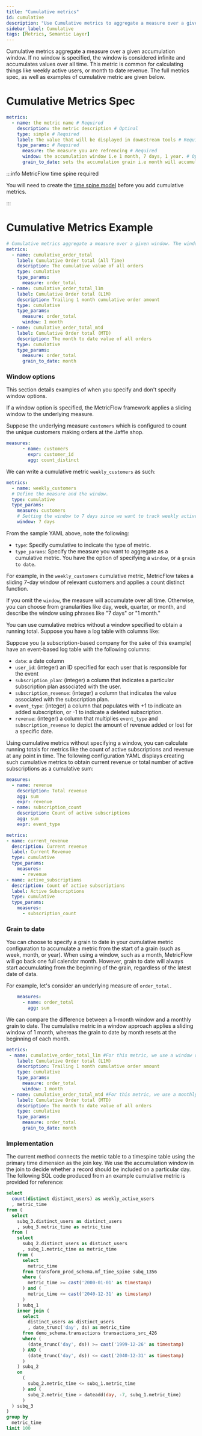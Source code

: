 ```yaml
---
title: "Cumulative metrics"
id: cumulative
description: "Use Cumulative metrics to aggregate a measure over a given window."
sidebar_label: Cumulative
tags: [Metrics, Semantic Layer]
---
```


Cumulative metrics aggregate a measure over a given accumulation window. If no window is specified, the window is considered infinite and accumulates values over all time. This metric is common for calculating things like weekly active users, or month to date revenue. The full metrics spec, as well as examples of cumulative metric are given below.

# Cumulative Metrics Spec
```yaml
metrics:
  - name: the metric name # Required
    description: the metric description # Optinal
    type: simple # Required
    label: The value that will be displayed in downstream tools # Required
    type_params: # Required
      measure: the measure you are refrencing # Required
      window: the accumulation window i.e 1 month, 7 days, 1 year. # Optional. Can not be used with window
      grain_to_date: sets the accumulation grain i.e month will accumulated data for one month, then restart at the beggining of the next. # Optional. Can not be used with grain_to_date. 


```

:::info MetricFlow time spine required

You will need to create the [time spine model](/docs/build/metricflow-time-spine) before you add cumulative metrics.

:::

# Cumulative Metrics Example

```yaml
# Cumulative metrics aggregate a measure over a given window. The window is considered infinite if no window parameter is passed (accumulate the measure over all time)
metrics:
  - name: cumulative_order_total
    label: Cumulative Order total (All Time)    
    description: The cumulative value of all orders
    type: cumulative
    type_params:
      measure: order_total
  - name: cumulative_order_total_l1m
    label: Cumulative Order total (L1M)   
    description: Trailing 1 month cumulative order amount
    type: cumulative
    type_params:
      measure: order_total
      window: 1 month
  - name: cumulative_order_total_mtd
    label: Cumulative Order total (MTD)
    description: The month to date value of all orders
    type: cumulative
    type_params:
      measure: order_total
      grain_to_date: month
```

### Window options

This section details examples of when you specify and don't specify window options.

<Tabs>

<TabItem value="specified" label="Example of window specified">

If a window option is specified, the MetricFlow framework applies a sliding window to the underlying measure. 

Suppose the underlying measure `customers` which is configured to count the unique customers making orders at the Jaffle shop.

```yaml
measures:
      - name: customers
        expr: customer_id
        agg: count_distinct
```

We can write a cumulative metric `weekly_customers` as such: 

``` yaml
metrics: 
  - name: weekly_customers
  # Define the measure and the window.
  type: cumulative
  type_params:
    measure: customers
    # Setting the window to 7 days since we want to track weekly active 
    window: 7 days
```

From the sample YAML above, note the following: 

* `type`: Specify cumulative to indicate the type of metric. 
* `type_params`: Specify the measure you want to aggregate as a cumulative metric. You have the option of specifying a `window`, or a `grain to date`.  

For example, in the `weekly_customers` cumulative metric, MetricFlow takes a sliding 7-day window of relevant customers and applies a count distinct function.

If you omit the `window`, the measure will accumulate over all time. Otherwise, you can choose from granularities like day, week, quarter, or month, and describe the window using phrases like "7 days" or "1 month."

</TabItem>

<TabItem value="notspecified" label="Example of window not specified">

You can use cumulative metrics without a window specified to obtain a running total. Suppose you have a log table with columns like:

Suppose you (a subscription-based company for the sake of this example) have an event-based log table with the following columns: 

* `date`: a date column 
* `user_id`: (integer) an ID specified for each user that is responsible for the event 
* `subscription_plan`: (integer) a column that indicates a particular subscription plan associated with the user. 
* `subscription_revenue`: (integer) a column that indicates the value associated with the subscription plan.  
* `event_type`: (integer) a column that populates with +1 to indicate an added subscription, or -1 to indicate a deleted subscription. 
* `revenue`: (integer) a column that multiplies `event_type` and `subscription_revenue` to depict the amount of revenue added or lost for a specific date. 

Using cumulative metrics without specifying a window, you can calculate running totals for metrics like the count of active subscriptions and revenue at any point in time. The following configuration YAML displays creating such cumulative metrics to obtain current revenue or total number of active subscriptions as a cumulative sum:

```yaml
measures: 
  - name: revenue 
    description: Total revenue 
    agg: sum 
    expr: revenue 
  - name: subscription_count 
    description: Count of active subscriptions 
    agg: sum 
    expr: event_type

metrics: 
- name: current_revenue
  description: Current revenue 
  label: Current Revenue
  type: cumulative 
  type_params: 
    measures: 
      - revenue
- name: active_subscriptions 
  description: Count of active subscriptions 
  label: Active Subscriptions
  type: cumulative 
  type_params: 
    measures: 
      - subscription_count
```

</TabItem>

</Tabs>

### Grain to date 

You can choose to specify a grain to date in your cumulative metric configuration to accumulate a metric from the start of a grain (such as week, month, or year). When using a window, such as a month, MetricFlow will go back one full calendar month. However, grain to date will always start accumulating from the beginning of the grain, regardless of the latest date of data.

For example, let's consider an underlying measure of `order_total.`

```yaml
    measures:
      - name: order_total
        agg: sum
```

We can compare the difference between a 1-month window and a monthly grain to date. The cumulative metric in a window approach applies a sliding window of 1 month, whereas the grain to date by month resets at the beginning of each month.

```yaml
metrics:
 - name: cumulative_order_total_l1m #For this metric, we use a window of 1 month 
    label: Cumulative Order total (L1M)   
    description: Trailing 1 month cumulative order amount
    type: cumulative
    type_params:
      measure: order_total
      window: 1 month
  - name: cumulative_order_total_mtd #For this metric, we use a monthly grain to date 
    label: Cumulative Order total (MTD)
    description: The month to date value of all orders
    type: cumulative
    type_params:
      measure: order_total
      grain_to_date: month
```

### Implementation

The current method connects the metric table to a timespine table using the primary time dimension as the join key. We use the accumulation window in the join to decide whether a record should be included on a particular day. The following SQL code produced from an example cumulative metric is provided for reference:

``` sql
select
  count(distinct distinct_users) as weekly_active_users
  , metric_time
from (
  select
    subq_3.distinct_users as distinct_users
    , subq_3.metric_time as metric_time
  from (
    select
      subq_2.distinct_users as distinct_users
      , subq_1.metric_time as metric_time
    from (
      select
        metric_time
      from transform_prod_schema.mf_time_spine subq_1356
      where (
        metric_time >= cast('2000-01-01' as timestamp)
      ) and (
        metric_time <= cast('2040-12-31' as timestamp)
      )
    ) subq_1
    inner join (
      select
        distinct_users as distinct_users
        , date_trunc('day', ds) as metric_time
      from demo_schema.transactions transactions_src_426
      where (
        (date_trunc('day', ds)) >= cast('1999-12-26' as timestamp)
      ) AND (
        (date_trunc('day', ds)) <= cast('2040-12-31' as timestamp)
      )
    ) subq_2
    on
      (
        subq_2.metric_time <= subq_1.metric_time
      ) and (
        subq_2.metric_time > dateadd(day, -7, subq_1.metric_time)
      )
  ) subq_3
)
group by
  metric_time
limit 100
```

